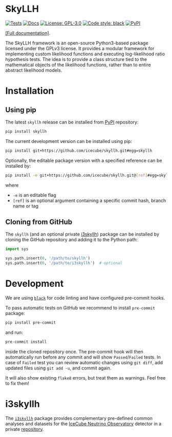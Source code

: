 # SkyLLH

[![Tests](https://github.com/icecube/skyllh/actions/workflows/pythonpackage.yml/badge.svg)](#)
[![Docs](https://github.com/icecube/skyllh/actions/workflows/documentation.yml/badge.svg)](https://icecube.github.io/skyllh/)
[![License: GPL-3.0](https://img.shields.io/badge/License-GPLv3-blue.svg)](https://opensource.org/licenses/GPL-3.0)
[![Code style: black](https://img.shields.io/badge/code%20style-black-000000.svg)](https://github.com/psf/black)
[![PyPI](https://img.shields.io/pypi/v/skyllh)](https://pypi.org/project/skyllh/)

[[Full documentation]](https://icecube.github.io/skyllh/).

The SkyLLH framework is an open-source Python3-based package licensed under the GPLv3 license. It provides a modular framework for implementing custom likelihood functions and executing log-likelihood ratio hypothesis tests. The idea is to provide a class structure tied to the mathematical objects of the likelihood functions, rather than to entire abstract likelihood models.

# Installation

## Using pip

The latest `skyllh` release can be installed from [PyPI](https://pypi.org/project/skyllh/) repository:
```bash
pip install skyllh
```

The current development version can be installed using pip:
```bash
pip install git+https://github.com/icecube/skyllh.git#egg=skyllh 
```

Optionally, the editable package version with a specified reference can be installed by:
```bash
pip install -e git+https://github.com/icecube/skyllh.git@[ref]#egg=skyllh 
```
where
- `-e` is an editable flag
- `[ref]` is an optional argument containing a specific commit hash, branch name or tag

## Cloning from GitHub

The `skyllh` (and an optional private [i3skyllh](#i3skyllh)) package can be installed by cloning the GitHub repository and adding it to the Python path:

```python
import sys

sys.path.insert(0, '/path/to/skyllh')
sys.path.insert(0, '/path/to/i3skyllh')  # optional
```

# Development

We are using [`black`](https://black.readthedocs.io/en/stable/) for code linting and have configured pre-commit hooks.

To pass automatic tests on GitHub we recommend to install `pre-commit` package:
```bash
pip install pre-commit
```
and run:
```bash
pre-commit install
```
inside the cloned repository once. The pre-commit hook will then automatically run before any commit and will show `Passed`/`Failed` tests. In case of `Failed` test you can review automatic changes using `git diff`, add updated files using `git add -u`, and commit again.

It will also show existing `flake8` errors, but treat them as warnings. Feel free to fix them!

# i3skyllh

The [`i3skyllh`](https://github.com/icecube/i3skyllh) package provides complementary pre-defined common analyses and datasets for the [IceCube Neutrino Observatory](https://icecube.wisc.edu) detector in a private [repository](https://github.com/icecube/i3skyllh).